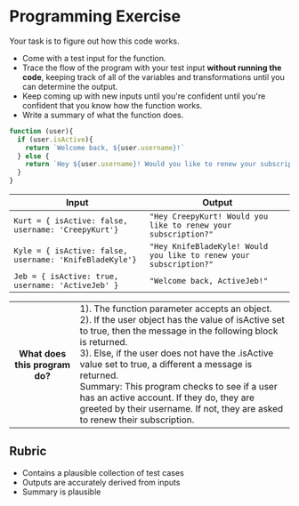 # Programming Exercise

Your task is to figure out how this code works.

* Come with a test input for the function.
* Trace the flow of the program with your test input **without running the code**, keeping track of all of the variables and transformations until you can determine the output.
* Keep coming up with new inputs until you're confident until you're confident that you know how the function works.
* Write a summary of what the function does.

```js
function (user){
  if (user.isActive){
    return `Welcome back, ${user.username}!`
  } else {
    return `Hey ${user.username}! Would you like to renew your subscription?`
  }
}
```

| Input                                                 | Output                                                            |
| ----------------------------------------------------- | ----------------------------------------------------------------- |
| `Kurt = { isActive: false, username: 'CreepyKurt'}`   | `"Hey CreepyKurt! Would you like to renew your subscription?"`    |           
| `Kyle = { isActive: false, username: 'KnifeBladeKyle'}`| `"Hey KnifeBladeKyle! Would you like to renew your subscription?"`|        
| `Jeb = { isActive: true, username: 'ActiveJeb' }`     | `"Welcome back, ActiveJeb!"`                                       |            

<table>
  <tr>
    <th>What does this program do?</th>
    <td>1). The function parameter accepts an object.<br>
2). If the user object has the value of isActive set to true, then the message in the following block is returned.<br>
3). Else, if the user does not have the .isActive value set to true, a different a message is returned.<br>
Summary: This program checks to see if a user has an active account. If they do, they are greeted by their username. If not, they are asked to renew their subscription.
</td>
  </tr>
</table>

## Rubric

* Contains a plausible collection of test cases
* Outputs are accurately derived from inputs
* Summary is plausible

